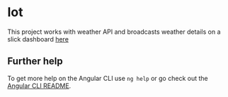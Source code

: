 # Iot

This project works with weather API and broadcasts weather details on a slick dashboard [here](https://iot-interface.netlify.app)

## Further help

To get more help on the Angular CLI use `ng help` or go check out the [Angular CLI README](https://github.com/angular/angular-cli/blob/master/README.md).

